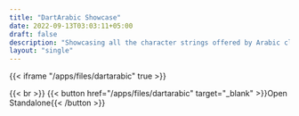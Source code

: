 ```yaml
---
title: "DartArabic Showcase"
date: 2022-09-13T03:03:11+05:00
draft: false
description: "Showcasing all the character strings offered by Arabic class of DartArabic library"
layout: "single"
---
```


{{< iframe "/apps/files/dartarabic" true >}}

 {{< br >}}
{{< button href="/apps/files/dartarabic" target="_blank" >}}Open Standalone{{< /button >}}
